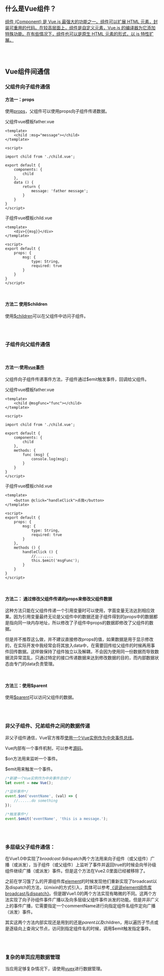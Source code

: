 ## 什么是Vue组件？

[组件 (Component) 是 Vue.js 最强大的功能之一。组件可以扩展 HTML 元素，封装可重用的代码。在较高层面上，组件是自定义元素，Vue.js 的编译器为它添加特殊功能。在有些情况下，组件也可以是原生 HTML 元素的形式，以 is 特性扩展。](https://cn.vuejs.org/v2/guide/components.html)

<br />
<br />

## Vue组件间通信

### 父组件向子组件通信

#### 方法一：props

使用[props](https://cn.vuejs.org/v2/guide/components.html#Prop)，父组件可以使用props向子组件传递数据。

父组件vue模板father.vue

```
<template>
    <child :msg="message"></child>
</template>

<script>

import child from './child.vue';

export default {
    components: {
        child
    },
    data () {
        return {
            message: 'father message';
        }
    }
}
</script>
```

子组件vue模板child.vue

```
<template>
    <div>{{msg}}</div>
</template>

<script>
export default {
    props: {
        msg: {
            type: String,
            required: true
        }
    }
}
</script>
```

<br />

#### 方法二 使用$children

使用[$children](https://cn.vuejs.org/v2/api/#vm-children)可以在父组件中访问子组件。

<br /> 
<br /> 

### 子组件向父组件通信

<br />

#### 方法一:使用[vue事件](https://cn.vuejs.org/v2/guide/components.html#使用-v-on-绑定自定义事件)

父组件向子组件传递事件方法，子组件通过$emit触发事件，回调给父组件。

父组件vue模板father.vue

```
<template>
    <child @msgFunc="func"></child>
</template>

<script>

import child from './child.vue';

export default {
    components: {
        child
    },
    methods: {
        func (msg) {
            console.log(msg);
        }
    }
}
</script>
```

子组件vue模板child.vue

```
<template>
    <button @click="handleClick">点我</button>
</template>

<script>
export default {
    props: {
        msg: {
            type: String,
            required: true
        }
    },
    methods () {
        handleClick () {
            //........
            this.$emit('msgFunc');
        }
    }
}
</script>
```

<br />

#### 方法二： 通过修改父组件传递的props来修改父组件数据

这种方法只能在父组件传递一个引用变量时可以使用，字面变量无法达到相应效果。因为引用变量最终无论是父组件中的数据还是子组件得到的props中的数据都是指向同一块内存地址，所以修改了子组件中props的数据即修改了父组件的数据。

但是并不推荐这么做，并不建议直接修改props的值，如果数据是用于显示修改的，在实际开发中我经常会将其放入data中，在需要回传给父组件的时候再用事件回传数据。这样做保持了组件独立以及解耦，不会因为使用同一份数据而导致数据流异常混乱，只通过特定的接口传递数据来达到修改数据的目的，而内部数据状态由专门的data负责管理。

<br />

#### 方法三：使用$parent

使用[$parent](https://cn.vuejs.org/v2/api/#vm-parent)可以访问父组件的数据。

<br />
<br />

### 非父子组件、兄弟组件之间的数据传递

非父子组件通信，Vue官方推荐[使用一个Vue实例作为中央事件总线](https://cn.vuejs.org/v2/guide/components.html#非父子组件通信)。

Vue内部有一个事件机制，可以参考[源码](https://github.com/vuejs/vue/blob/dev/src/core/instance/events.js)。

$on方法用来监听一个事件。

$emit用来触发一个事件。

```javascript
/*新建一个Vue实例作为中央事件总线*/
let event = new Vue();

/*监听事件*/
event.$on('eventName', (val) => {
    //......do something
});

/*触发事件*/
event.$emit('eventName', 'this is a message.');
```

<br />
<br />

### 多层级父子组件通信：

在Vue1.0中实现了$broadcast与$dispatch两个方法用来向子组件（或父组件）广播（或派发），当子组件（或父组件）上监听了事件并返回true的时候会向爷孙级组件继续广播（或派发）事件。但是这个方法在Vue2.0里面已经被移除了。

之前在学习饿了么的开源组件库[element](https://github.com/ElemeFE/element)的时候发现他们重新实现了broadcast以及dispatch的方法，以mixin的方式引入，具体可以参考[《说说element组件库broadcast与dispatch》](https://github.com/answershuto/learnVue/blob/master/docs/%E8%AF%B4%E8%AF%B4element%E7%BB%84%E4%BB%B6%E5%BA%93broadcast%E4%B8%8Edispatch.MarkDown)。但是跟Vue1.0的两个方法实现有略微的不同。这两个方法实现了向子孙组件事件广播以及向多层级父组件事件派发的功能。但是并非广义上的事件广播，它需要指定一个commentName进行向指定组件名组件定向广播（派发）事件。

其实这两个方法内部实现还是用到的还是$parent以及$children，用以遍历子节点或是逐级向上查询父节点，访问到指定组件名的时候，调用$emit触发指定事件。

<br />
<br />

### 复杂的单页应用数据管理

当应用足够复杂情况下，请使用[vuex](https://cn.vuejs.org/v2/guide/state-management.html)进行数据管理。
